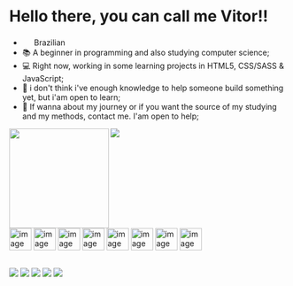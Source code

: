 # Hello there, you can call me Vitor!!

- <img src="https://em-content.zobj.net/thumbs/120/google/350/flag-brazil_1f1e7-1f1f7.png" width="17px" heigth="17px"> Brazilian
- 📚 A beginner in programming and also studying computer science;
- 💻 Right now, working in some learning projects in HTML5, CSS/SASS & JavaScript;
- 👯 i don't think i've enough knowledge to help someone build something yet, but i'am open to learn;
- 💬 If wanna about my journey or if you want the source of my studying and my methods, contact me. I'am open to help;

<div style="display: inline">
  <img align="left" height="180em" src="https://github-readme-stats.vercel.app/api?username=VitorantonioMOZ&show_icons=true&theme=radical">
  <img heigth="180em" src="https://github-readme-stats.vercel.app/api/top-langs/?username=VitorantonioMOZ&layout=donut&theme=radical">
</div>

##

<div style="display: inline-block">
  <img width="40" heigth="30" src="https://cdn.jsdelivr.net/gh/devicons/devicon/icons/javascript/javascript-original.svg"  alt="image JS">
  <img width="40" heigth="30" src="https://cdn.jsdelivr.net/gh/devicons/devicon/icons/html5/html5-original.svg"  alt="image HTML">
  <img width="40" heigth="30" src="https://cdn.jsdelivr.net/gh/devicons/devicon/icons/css3/css3-original.svg"  alt="image CSS">
  <img width="40" heigth="30" src="https://cdn.jsdelivr.net/gh/devicons/devicon/icons/sass/sass-original.svg"  alt="image SASS">
  <img width="40" heigth="30" src="https://cdn.jsdelivr.net/gh/devicons/devicon/icons/bootstrap/bootstrap-original.svg"  alt="image BOOTSTRAP">
  <img width="40" heigth="30" src="https://cdn.jsdelivr.net/gh/devicons/devicon/icons/react/react-original.svg"  alt="image REACT">
  <img width="40" heigth="30" src="https://cdn.jsdelivr.net/gh/devicons/devicon/icons/nodejs/nodejs-original.svg" alt="image NODEJ.JS">
  <img width="40" heigth="30" src="https://cdn.jsdelivr.net/gh/devicons/devicon/icons/vscode/vscode-original.svg"  alt="image VS-CODE">
</div>

##

<div style="display: inline">
  <a href="https://www.instagram.com/viitor3301/"><img src="https://img.shields.io/badge/Instagram-E4405F?style=for-the-badge&logo=instagram&logoColor=white"></a>
  <a href="https://www.linkedin.com/in/joão-vitor-antonio-nascimento-83873918b/"><img src="https://img.shields.io/badge/LinkedIn-0077B5?style=for-the-badge&logo=linkedin&logoColor=white"></a>
  <a href="mailto:vitorantonion2003@gmail.com"><img src="https://img.shields.io/badge/Gmail-D14836?style=for-the-badge&logo=gmail&logoColor=white"></a>
  <a href="https://www.behance.net/joovitor258"><img src="https://img.shields.io/badge/-Behance-blue?style=for-the-badge&logo=behance&logoColor=white"></a>
  <a href="https://github.com/VitorantonioMOZ"><img src="https://img.shields.io/badge/GitHub-100000?style=for-the-badge&logo=github&logoColor=white"></a>
</div>
